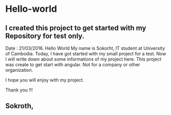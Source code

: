 # Hello-world
I created this project to get started with my Repository for test only. 
--------------------------------------------------------------------------
Date : 21/03/2016.
Hello World
My name is Sokorht, IT student at University of Cambodia.
Today, I have got started with my small project for a test.
Now I will write down about some informations of my project here. 
This project was create to get start with angular. Not for a company or other organization.

I hope you will enjoy with my project.

Thank you !!!

Sokroth,
-------------------------------------------------------------------------
